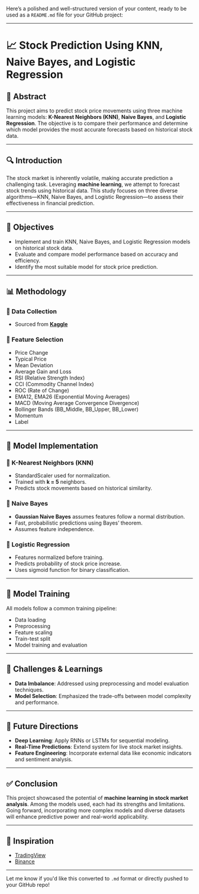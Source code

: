 Here’s a polished and well-structured version of your content, ready to be used as a `README.md` file for your GitHub project:

---

# 📈 Stock Prediction Using KNN, Naive Bayes, and Logistic Regression

## 📄 Abstract
This project aims to predict stock price movements using three machine learning models: **K-Nearest Neighbors (KNN)**, **Naive Bayes**, and **Logistic Regression**. The objective is to compare their performance and determine which model provides the most accurate forecasts based on historical stock data.

---

## 🔍 Introduction
The stock market is inherently volatile, making accurate prediction a challenging task. Leveraging **machine learning**, we attempt to forecast stock trends using historical data. This study focuses on three diverse algorithms—KNN, Naive Bayes, and Logistic Regression—to assess their effectiveness in financial prediction.

---

## 🎯 Objectives
- Implement and train KNN, Naive Bayes, and Logistic Regression models on historical stock data.
- Evaluate and compare model performance based on accuracy and efficiency.
- Identify the most suitable model for stock price prediction.

---

## 📊 Methodology

### 🧾 Data Collection
- Sourced from **[Kaggle](https://www.kaggle.com/)**

### 🧠 Feature Selection
- Price Change  
- Typical Price  
- Mean Deviation  
- Average Gain and Loss  
- RSI (Relative Strength Index)  
- CCI (Commodity Channel Index)  
- ROC (Rate of Change)  
- EMA12, EMA26 (Exponential Moving Averages)  
- MACD (Moving Average Convergence Divergence)  
- Bollinger Bands (BB_Middle, BB_Upper, BB_Lower)  
- Momentum  
- Label  

---

## 🧮 Model Implementation

### 📌 K-Nearest Neighbors (KNN)
- StandardScaler used for normalization.
- Trained with **k = 5** neighbors.
- Predicts stock movements based on historical similarity.

### 📌 Naive Bayes
- **Gaussian Naive Bayes** assumes features follow a normal distribution.
- Fast, probabilistic predictions using Bayes’ theorem.
- Assumes feature independence.

### 📌 Logistic Regression
- Features normalized before training.
- Predicts probability of stock price increase.
- Uses sigmoid function for binary classification.

---

## 🧪 Model Training
All models follow a common training pipeline:
- Data loading
- Preprocessing
- Feature scaling
- Train-test split
- Model training and evaluation

---

## 🧠 Challenges & Learnings
- **Data Imbalance**: Addressed using preprocessing and model evaluation techniques.
- **Model Selection**: Emphasized the trade-offs between model complexity and performance.

---

## 🚀 Future Directions
- **Deep Learning**: Apply RNNs or LSTMs for sequential modeling.
- **Real-Time Predictions**: Extend system for live stock market insights.
- **Feature Engineering**: Incorporate external data like economic indicators and sentiment analysis.

---

## ✅ Conclusion
This project showcased the potential of **machine learning in stock market analysis**. Among the models used, each had its strengths and limitations. Going forward, incorporating more complex models and diverse datasets will enhance predictive power and real-world applicability.

---

## 🔗 Inspiration
- [TradingView](https://www.tradingview.com/)
- [Binance](https://www.binance.com/)

---

Let me know if you'd like this converted to `.md` format or directly pushed to your GitHub repo!
